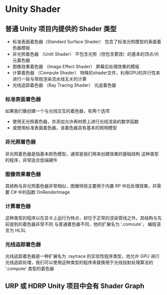 # Unity Shader

## 普通 Unity 项目内提供的 Shader 类型

- 标准表面着色器（Standard Surface Shader） 包含了标准光照模型的表面着色器模板
- 非光照着色器 （Unlit Shader） 不包含光照（但包含雾效）的基本的顶点/片元着色器
- 图像效果着色器 （Image Effect Shader） 屏幕后处理效果的模板
- 计算着色器 （Compute Shader） 特殊的shader文件，利用GPU的并行性来进行一些与常规渲染流水线无关的计算
- 光线追踪着色器 （Ray Tracing Shader） 光追着色器

### 标准表面着色器

如果我们像创建一个与光线交互的着色器，有两个选项

- 使用无光照着色器，并添加允许再材质上进行光线渲染的数学函数
- 或使用标准表面着色器，该着色器具有基本的照明模型

### 非光照着色器

非光照着色器是指基本颜色模型，通常是我们用来创建效果的基础结构
这种类型的程序，非常适合低端硬件

### 图像效果着色器

其结构与非光照着色器非常相似，图像特效主要用于内置 RP 中后处理效果，并需要 C# 中的函数 OnRenderImage

### 计算着色器

这种类型的程序以在显卡上运行为特点，却位于正常的渲染管线之外，其结构与先前提到的着色器非常不同
与普通着色器不同，他的扩展名为 '.comoute'， 编程语言为 HLSL

### 光线追踪着色器

光线追踪着色器是一种扩展名为 .raytrace 的实验性程序类型，他允许 GPU 进行光线追踪处理，我们可以使用这种类型的程序来替换用于光线投射处理算法的 '.compute' 类型的着色器

## URP 或 HDRP Unity 项目中会有 Shader Graph
